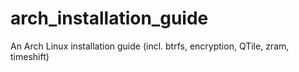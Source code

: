 # arch_installation_guide
An Arch Linux installation guide (incl. btrfs, encryption, QTile, zram, timeshift)
